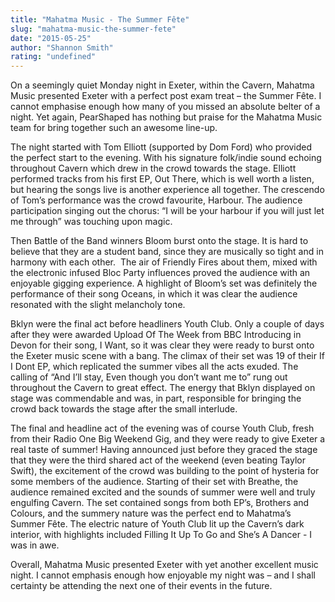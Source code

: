 ```yaml
---
title: "Mahatma Music - The Summer Fête"
slug: "mahatma-music-the-summer-fete"
date: "2015-05-25"
author: "Shannon Smith"
rating: "undefined"
---
```


On a seemingly quiet Monday night in Exeter, within the Cavern, Mahatma Music presented Exeter with a perfect post exam treat – the Summer Fête. I cannot emphasise enough how many of you missed an absolute belter of a night. Yet again, PearShaped has nothing but praise for the Mahatma Music team for bring together such an awesome line-up.

The night started with Tom Elliott (supported by Dom Ford) who provided the perfect start to the evening. With his signature folk/indie sound echoing throughout Cavern which drew in the crowd towards the stage. Elliott performed tracks from his first EP, Out There, which is well worth a listen, but hearing the songs live is another experience all together. The crescendo of Tom’s performance was the crowd favourite, Harbour. The audience participation singing out the chorus: “I will be your harbour if you will just let me through” was touching upon magic.

Then Battle of the Band winners Bloom burst onto the stage. It is hard to believe that they are a student band, since they are musically so tight and in harmony with each other.  The air of Friendly Fires about them, mixed with the electronic infused Bloc Party influences proved the audience with an enjoyable gigging experience. A highlight of Bloom’s set was definitely the performance of their song Oceans, in which it was clear the audience resonated with the slight melancholy tone.

Bklyn were the final act before headliners Youth Club. Only a couple of days after they were awarded Upload Of The Week from BBC Introducing in Devon for their song, I Want, so it was clear they were ready to burst onto the Exeter music scene with a bang. The climax of their set was 19 of their If I Dont EP, which replicated the summer vibes all the acts exuded. The calling of “And I’ll stay, Even though you don’t want me to” rung out throughout the Cavern to great effect. The energy that Bklyn displayed on stage was commendable and was, in part, responsible for bringing the crowd back towards the stage after the small interlude.

The final and headline act of the evening was of course Youth Club, fresh from their Radio One Big Weekend Gig, and they were ready to give Exeter a real taste of summer! Having announced just before they graced the stage that they were the third shared act of the weekend (even beating Taylor Swift), the excitement of the crowd was building to the point of hysteria for some members of the audience. Starting of their set with Breathe, the audience remained excited and the sounds of summer were well and truly engulfing Cavern. The set contained songs from both EP’s, Brothers and Colours, and the summery nature was the perfect end to Mahatma’s Summer Fête. The electric nature of Youth Club lit up the Cavern’s dark interior, with highlights included Filling It Up To Go and She’s A Dancer - I was in awe.

Overall, Mahatma Music presented Exeter with yet another excellent music night. I cannot emphasis enough how enjoyable my night was – and I shall certainty be attending the next one of their events in the future.

